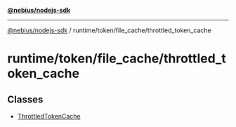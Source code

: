 [**@nebius/nodejs-sdk**](../../../../README.md)

---

[@nebius/nodejs-sdk](../../../../README.md) / runtime/token/file_cache/throttled_token_cache

# runtime/token/file_cache/throttled_token_cache

## Classes

- [ThrottledTokenCache](classes/ThrottledTokenCache.md)
